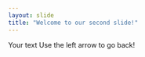 ```yaml
---
layout: slide
title: "Welcome to our second slide!"
---
```

<insert witty meme here>
Your text
Use the left arrow to go back!
